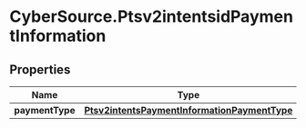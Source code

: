 # CyberSource.Ptsv2intentsidPaymentInformation

## Properties
Name | Type | Description | Notes
------------ | ------------- | ------------- | -------------
**paymentType** | [**Ptsv2intentsPaymentInformationPaymentType**](Ptsv2intentsPaymentInformationPaymentType.md) |  | [optional] 


